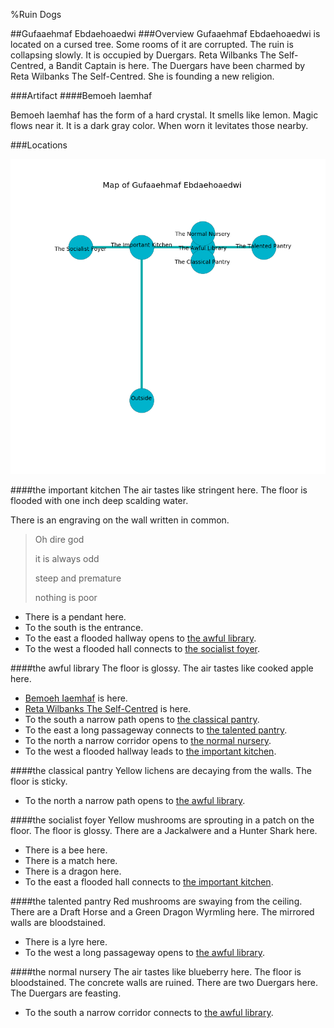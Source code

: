 %Ruin Dogs

##Gufaaehmaf Ebdaehoaedwi
###Overview
Gufaaehmaf Ebdaehoaedwi is located on a cursed tree. Some rooms of it are corrupted. The ruin is collapsing slowly. It is occupied by Duergars. <a name="Reta-Wilbanks-The-Self-Centred"></a>Reta Wilbanks The Self-Centred, a Bandit Captain is here. The Duergars have been charmed by Reta Wilbanks The Self-Centred. She  is founding a new religion. 



###Artifact
####<a name="Bemoeh-Iaemhaf"></a>Bemoeh Iaemhaf


Bemoeh Iaemhaf has the form of a hard crystal. It smells like lemon. Magic flows near it. It is a dark gray color. When worn it levitates those nearby. 





###Locations


![](../v1/images/Gufaaehmaf-Ebdaehoaedwi.png)

####<a name="the-important-kitchen"></a>the important kitchen
The air tastes like stringent here. The floor is flooded with one inch deep scalding water. 

There is an engraving on the wall written in common. 

> Oh dire god
>
> it is always odd
>
> steep and premature
>
> nothing is poor
>


* There is a pendant here.
* To the south is the entrance.
* To the east a flooded hallway opens to [the awful library](#the-awful-library).
* To the west a flooded hall connects to [the socialist foyer](#the-socialist-foyer).


####<a name="the-awful-library"></a>the awful library
The floor is glossy. The air tastes like cooked apple here. 



* [Bemoeh Iaemhaf](#Bemoeh-Iaemhaf) is here.
* [Reta Wilbanks The Self-Centred](#Reta-Wilbanks-The-Self-Centred) is here.
* To the south a narrow path opens to [the classical pantry](#the-classical-pantry).
* To the east a long passageway connects to [the talented pantry](#the-talented-pantry).
* To the north a narrow corridor opens to [the normal nursery](#the-normal-nursery).
* To the west a flooded hallway leads to [the important kitchen](#the-important-kitchen).


####<a name="the-classical-pantry"></a>the classical pantry
Yellow lichens are decaying from the walls. The floor is sticky. 



* To the north a narrow path opens to [the awful library](#the-awful-library).


####<a name="the-socialist-foyer"></a>the socialist foyer
Yellow mushrooms are sprouting in a patch on the floor. The floor is glossy. There are a Jackalwere and a Hunter Shark here. 



* There is a bee here.
* There is a match here.
* There is a dragon here.
* To the east a flooded hall connects to [the important kitchen](#the-important-kitchen).


####<a name="the-talented-pantry"></a>the talented pantry
Red mushrooms are swaying from the ceiling. There are a Draft Horse and a Green Dragon Wyrmling here. The mirrored walls are bloodstained. 



* There is a lyre here.
* To the west a long passageway opens to [the awful library](#the-awful-library).


####<a name="the-normal-nursery"></a>the normal nursery
The air tastes like blueberry here. The floor is bloodstained. The concrete walls are ruined. There are two Duergars here. The Duergars are feasting. 



* To the south a narrow corridor connects to [the awful library](#the-awful-library).


